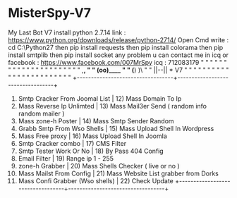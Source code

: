 # MisterSpy-V7
My Last Bot V7 
install python 2.7.14
link :
https://www.python.org/downloads/release/python-2714/
Open Cmd write : 
cd C:\Python27
then
pip install requests
then
pip install colorama
then
pip install smtplib
then
pip install socket
any problem u can contact me in icq or facebook :
https://www.facebook.com/007MrSpy
icq : 712083179
          " " " " " " " " " " " " " " " " " " " "  "
          "                  ,__,                  "
          "                  (oo)____              "
          "                  (__)    )\            "
          "                     ||--|| *  V7       "
          "                                        "
          " " " " " " " " " " " " " " " " " " " "  "
+----------------------------------+----------------------------------+
 1) Smtp Cracker From Joomal List   | 12) Mass Domain To Ip
 2) Mass Reverse Ip Unlimted        | 13) Mass Mail3er Send ( random info random mailer )
 3) Mass zone-h Poster              | 14) Mass Smtp Sender Random
 4) Grabb Smtp From Wso Shells      | 15) Mass Upload Shell In Wordpress
 5) Mass Free proxy                 | 16) Mass Upload Shell In Joomla
 6) Smtp Cracker combo              | 17) CMS Filter
 7) Smtp Tester Work Or No          | 18) By Pass 404 Config
 8) Email Filter                    | 19) Range ip 1 - 255
 9) zone-h Grabber                  | 20) Mass Shells Checker ( live or no )
10) Mass Mailst From Config         | 21) Mass Website List grabber from Dorks
11) Mass Confi Grabber (Wso shells) | 22) Check Update
 +----------------------------------+----------------------------------+

